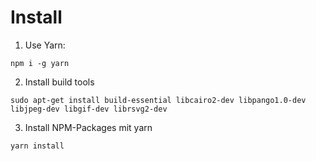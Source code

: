 # Install
1. Use Yarn: 
```
npm i -g yarn
```

2. Install build tools

```
sudo apt-get install build-essential libcairo2-dev libpango1.0-dev libjpeg-dev libgif-dev librsvg2-dev
```

3. Install NPM-Packages mit yarn
```
yarn install
``` 